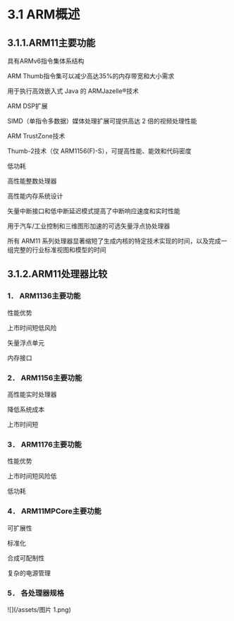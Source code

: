 # 3.1 ARM概述 

## 3.1.1.ARM11主要功能
具有ARMv6指令集体系结构

ARM Thumb指令集可以减少高达35%的内存带宽和大小需求

用于执行高效嵌入式 Java 的 ARMJazelle®技术

ARM DSP扩展

SIMD（单指令多数据）媒体处理扩展可提供高达 2 倍的视频处理性能

ARM TrustZone技术

Thumb-2技术（仅 ARM1156(F)-S），可提高性能、能效和代码密度

低功耗

高性能整数处理器

高性能内存系统设计

矢量中断接口和低中断延迟模式提高了中断响应速度和实时性能

用于汽车/工业控制和三维图形加速的可选矢量浮点协处理器

所有 ARM11 系列处理器显著缩短了生成内核的特定技术实现的时间，以及完成一组完整的行业标准视图和模型的时间

## 3.1.2.ARM11处理器比较 
### 1． ARM1136主要功能
性能优势

上市时间短低风险

矢量浮点单元

内存接口

### 2． ARM1156主要功能

高性能实时处理器

降低系统成本

上市时间短


### 3． ARM1176主要功能

性能优势

上市时间短风险低

低功耗
### 4． ARM11MPCore主要功能
可扩展性

标准化

合成可配制性

复杂的电源管理

### 5． 各处理器规格

![](/assets/图片 1.png)






